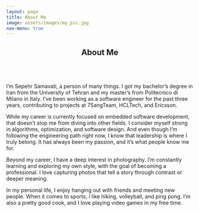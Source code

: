 ```yaml
---
layout: page
title: About Me
image: assets/images/my_pic.jpg
nav-menu: true
---
```


<!-- Main -->
<div id="main" class="alt">

<!-- One -->
<section id="one">
	<div class="inner">
		<header class="major">
			<h1>About Me</h1>
		</header>

<!-- Content -->

<div class="row">
	<div class="4u 12u$(medium)">
		<span class="image fit"><img src="{% link assets/images/my_pic.jpg %}" alt="" /></span>
	</div>
	<div class="8u$ 12u$(medium)">
		<p>I’m Sepehr Samavati, a person of many things. I got my bachelor’s degree in Iran from the University of Tehran and my master’s from Politecnico di Milano in Italy. I’ve been working as a software engineer for the past three years, contributing to projects at 7SangTeam, HCLTech, and Ericsson.</p>
		<p>While my career is currently focused on embedded software development, that doesn’t stop me from diving into other fields. I consider myself strong in algorithms, optimization, and software design. And even though I’m following the engineering path right now, I know that leadership is where I truly belong. It has always been my passion, and it’s what people know me for.</p>
		<p>Beyond my career, I have a deep interest in photography. I’m constantly learning and exploring my own style, with the goal of becoming a professional. I love capturing photos that tell a story through contrast or deeper meaning.</p>
		<p>In my personal life, I enjoy hanging out with friends and meeting new people. When it comes to sports, I like hiking, volleyball, and ping pong. I’m also a pretty good cook, and I love playing video games in my free time.</p>
	</div>
</div>


</div>
</section>

</div>
